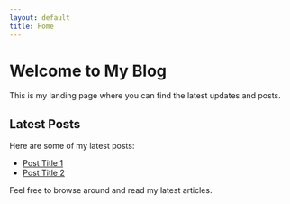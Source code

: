 ```yaml
---
layout: default
title: Home
---
```


# Welcome to My Blog

This is my landing page where you can find the latest updates and posts.

## Latest Posts

Here are some of my latest posts:

- [Post Title 1](/2024/08/08/compensations-in-manas-overtime)
- [Post Title 2](./post-title-2)

Feel free to browse around and read my latest articles.
